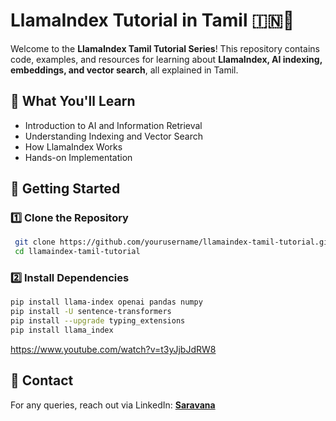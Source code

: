 # LlamaIndex Tutorial in Tamil 🇮🇳🐪

Welcome to the **LlamaIndex Tamil Tutorial Series**! This repository contains code, examples, and resources for learning about **LlamaIndex, AI indexing, embeddings, and vector search**, all explained in Tamil.

## 📌 What You'll Learn
- Introduction to AI and Information Retrieval
- Understanding Indexing and Vector Search
- How LlamaIndex Works
- Hands-on Implementation

## 🚀 Getting Started
### 1️⃣ Clone the Repository
```bash
 git clone https://github.com/yourusername/llamaindex-tamil-tutorial.git
 cd llamaindex-tamil-tutorial
```
### 2️⃣ Install Dependencies
```bash
pip install llama-index openai pandas numpy
pip install -U sentence-transformers
pip install --upgrade typing_extensions
pip install llama_index
```
https://www.youtube.com/watch?v=t3yJjbJdRW8

## 📧 Contact
For any queries, reach out via LinkedIn: **[Saravana](https://www.linkedin.com/in/saravanakumar-subramani-8bb38854/)**
